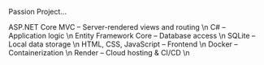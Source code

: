 Passion Project...

ASP.NET Core MVC – Server-rendered views and routing \n
C# – Application logic \n 
Entity Framework Core – Database access \n
SQLite – Local data storage \n
HTML, CSS, JavaScript – Frontend \n
Docker – Containerization \n 
Render – Cloud hosting & CI/CD \n
